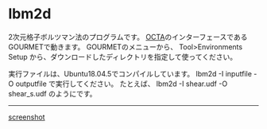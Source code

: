 # lbm2d

2次元格子ボルツマン法のプログラムです。
[OCTA](http://octa.jp/)のインターフェースであるGOURMETで動きます。
GOURMETのメニューから、 Tool>Environments Setup から、ダウンロードしたディレクトリを指定して使ってください。

実行ファイルは、Ubuntu18.04.5でコンパイルしています。 lbm2d -I inputfile -O outputfile で実行してください。
たとえば、 lbm2d -I shear.udf -O shear_s.udf のようにです。

-------------
[screenshot](screenshot.png)
